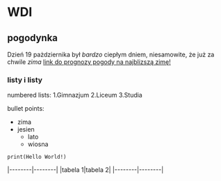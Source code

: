 # WDI
## pogodynka 
Dzień 19 pażdziernika był *bardzo* ciepłym dniem, niesamowite, że już za chwile _zima_ [link do prognozy pogody na najblizszą zimę!](https://pomorska.pl/taka-bedzie-zima-20212022-w-polsce-imgw-podaje-nowa-prognoze-pogody-az-do-stycznia/ar/c15-15816964)


### listy i listy
numbered lists:
1.Gimnazjum
2.Liceum
3.Studia

bullet points:
* zima 
* jesien 
  * lato
  * wiosna  

```pyhton
print(Hello World!)
```

|--------|--------|
|tabela 1|tabela 2|
|--------|--------|

